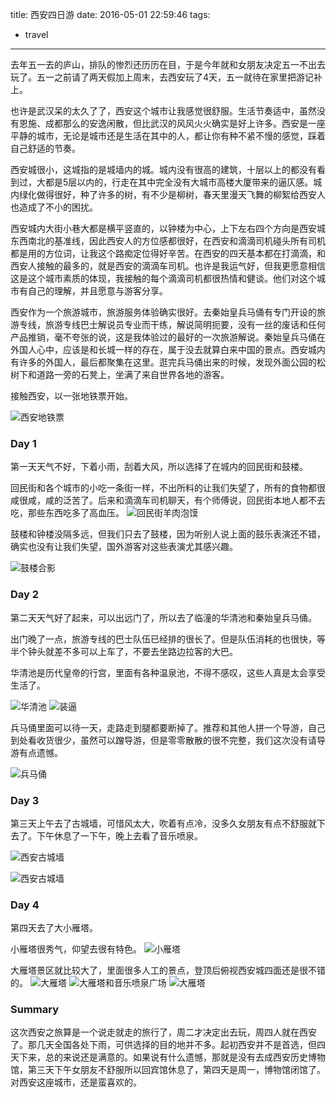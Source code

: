 title: 西安四日游
date: 2016-05-01 22:59:46
tags:
- travel
---
去年五一去的庐山，排队的惨烈还历历在目，于是今年就和女朋友决定五一不出去玩了。五一之前请了两天假加上周末，去西安玩了4天，五一就待在家里把游记补上。
<!-- more -->
也许是武汉呆的太久了了，西安这个城市让我感觉很舒服。生活节奏适中，虽然没有恩施、成都那么的安逸闲散，但比武汉的风风火火确实是好上许多。西安是一座平静的城市，无论是城市还是生活在其中的人，都让你有种不紧不慢的感觉，踩着自己舒适的节奏。

西安城很小，这城指的是城墙内的城。城内没有很高的建筑，十层以上的都没有看到过，大都是5层以内的，行走在其中完全没有大城市高楼大厦带来的逼仄感。城内绿化做得很好，种了许多的树，有不少是柳树，春天里漫天飞舞的柳絮给西安人也造成了不小的困扰。

西安城内大街小巷大都是横平竖直的，以钟楼为中心，上下左右四个方向是西安城东西南北的基准线，因此西安人的方位感都很好，在西安和滴滴司机碰头所有司机都是用的方位词，让我这个路痴定位得好辛苦。在西安的四天基本都在打滴滴，和西安人接触的最多的，就是西安的滴滴车司机。也许是我运气好，但我更愿意相信这是这个城市素质的体现，我接触的每个滴滴司机都很热情和健谈。他们对这个城市有自己的理解，并且愿意与游客分享。

西安作为一个旅游城市，旅游服务体验确实很好。去秦始皇兵马俑有专门开设的旅游专线，旅游专线巴士解说员专业而干练，解说简明扼要，没有一丝的废话和任何产品推销，毫不夸张的说，这是我体验过的最好的一次旅游解说。秦始皇兵马俑在外国人心中，应该是和长城一样的存在，属于没去就算白来中国的景点。西安城内有许多的外国人，最后都聚集在这里。逛完兵马俑出来的时候，发现外面公园的松树下和道路一旁的石凳上，坐满了来自世界各地的游客。

接触西安，以一张地铁票开始。

![西安地铁票](/image/xian/ticket.jpg)

### Day 1
第一天天气不好，下着小雨，刮着大风，所以选择了在城内的回民街和鼓楼。

回民街和各个城市的小吃一条街一样，不出所料的让我们失望了，所有的食物都很咸很咸，咸的泛苦了。后来和滴滴车司机聊天，有个师傅说，回民街本地人都不去吃，那些东西吃多了高血压。
![回民街羊肉泡馍](/image/xian/momo.jpg)

鼓楼和钟楼没隔多远，但我们只去了鼓楼，因为听别人说上面的鼓乐表演还不错，确实也没有让我们失望，国外游客对这些表演尤其感兴趣。

![鼓楼合影](/image/xian/gulou.jpg)

### Day 2
第二天天气好了起来，可以出远门了，所以去了临潼的华清池和秦始皇兵马俑。

出门晚了一点，旅游专线的巴士队伍已经排的很长了。但是队伍消耗的也很快，等半个钟头就差不多可以上车了，不要去坐路边拉客的大巴。

华清池是历代皇帝的行宫，里面有各种温泉池，不得不感叹，这些人真是太会享受生活了。

![华清池](/image/xian/huaqingchi_1.jpg)
![装逼](/image/xian/huaqingchi_2.jpg)

兵马俑里面可以待一天，走路走到腿都要断掉了。推荐和其他人拼一个导游，自己到处看收货很少，虽然可以蹭导游，但是零零散散的很不完整，我们这次没有请导游有点遗憾。

![兵马俑](/image/xian/bingmayong.jpg)

### Day 3
第三天上午去了古城墙，可惜风太大，吹着有点冷，没多久女朋友有点不舒服就下去了。下午休息了一下午，晚上去看了音乐喷泉。

![西安古城墙](/image/xian/guchengqiang_1.jpg)

![西安古城墙](/image/xian/guchengqiang_2.jpg)

### Day 4
第四天去了大小雁塔。

小雁塔很秀气，仰望去很有特色。
![小雁塔](/image/xian/xiaoyanta_2.jpg)

大雁塔景区就比较大了，里面很多人工的景点，登顶后俯视西安城四面还是很不错的。
![大雁塔](/image/xian/dayanta_1.jpg)
![大雁塔和音乐喷泉广场](/image/xian/dayanta_2.jpg)
![大雁塔](/image/xian/dayanta_3.jpg)

### Summary
这次西安之旅算是一个说走就走的旅行了，周二才决定出去玩，周四人就在西安了。那几天全国各处下雨，可供选择的目的地并不多。起初西安并不是首选，但四天下来，总的来说还是满意的。如果说有什么遗憾，那就是没有去成西安历史博物馆，第三天下午女朋友不舒服所以回宾馆休息了，第四天是周一，博物馆闭馆了。对西安这座城市，还是蛮喜欢的。